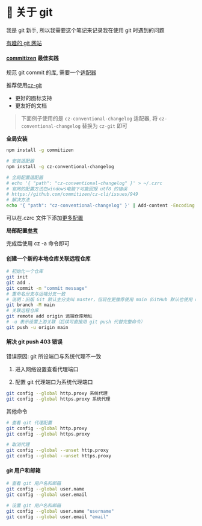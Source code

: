 # 🌿 关于 git

我是 git 新手, 所以我需要这个笔记来记录我在使用 git 时遇到的问题

[有趣的 git 网站](https://learngitbranching.js.org/?locale=zh_CN)

#### [commitizen](https://github.com/commitizen/cz-cli) 最佳实践

规范 git commit 的库, 需要一个[适配器](https://github.com/commitizen/cz-conventional-changelog)

推荐使用[cz-git](https://cz-git.qbb.sh/zh/)

- 更好的图标支持
- 更友好的文档

> 下面例子使用的是 `cz-conventional-changelog` 适配器, 将 `cz-conventional-changelog` 替换为 `cz-git` 即可

**全局安装**

```bash
npm install -g commitizen

# 安装适配器
npm install -g cz-conventional-changelog

# 全局配置适配器
# echo '{ "path": "cz-conventional-changelog" }' > ~/.czrc
# 官网的配置方法在windows电脑下可能回报 utf8 的错误
# https://github.com/commitizen/cz-cli/issues/949
# 解决方法
echo '{ "path": "cz-conventional-changelog" }' | Add-content -Encoding UTF8 -Path ~/.czrc
```

可以在.czrc 文件下添加[更多配置](https://github.com/commitizen/cz-conventional-changelog?tab=readme-ov-file#configuration)

**局部配置[参考](https://github.com/commitizen/cz-cli?tab=readme-ov-file#making-your-repo-commitizen-friendly)**

完成后使用 cz -a 命令即可

#### 创建一个新的本地仓库关联远程仓库

```bash
# 初始化一个仓库
git init
git add .
git commit -m "commit message"
# 重命名分支与远端分支一致
# 说明：旧版 Git 默认主分支叫 master，但现在更推荐使用 main（GitHub 默认也使用 main）。
git branch -M main
# 关联远程仓库
git remote add origin 远端仓库地址
# -u 表示设置上游关联（后续可直接用 git push 代替完整命令）
git push -u origin main
```

#### 解决 git push 403 错误

错误原因: git 所设端口与系统代理不一致

1. 进入网络设置查看代理端口

2. 配置 git 代理端口为系统代理端口

```bash
git config --global http.proxy 系统代理
git config --global https.proxy 系统代理
```

其他命令

```bash
# 查看 git 代理配置
git config --global http.proxy
git config --global https.proxy

# 取消代理
git config --global --unset http.proxy
git config --global --unset https.proxy
```

#### git 用户和邮箱

```bash
# 查看 git 用户名和邮箱
git config --global user.name
git config --global user.email

# 设置 git 用户名和邮箱
git config --global user.name "username"
git config --global user.email "email"
```
